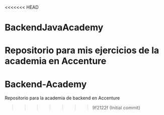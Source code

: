 <<<<<<< HEAD
# BackendJavaAcademy
Repositorio para mis ejercicios de la academia en Accenture
=======
# Backend-Academy
Repositorio para la academia de backend en Accenture
>>>>>>> 9f2122f (Initial commit)
